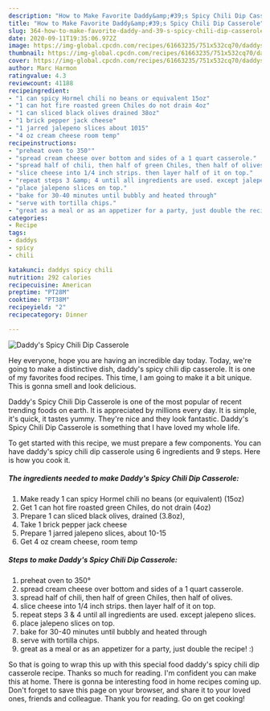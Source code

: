 ```yaml
---
description: "How to Make Favorite Daddy&amp;#39;s Spicy Chili Dip Casserole"
title: "How to Make Favorite Daddy&amp;#39;s Spicy Chili Dip Casserole"
slug: 364-how-to-make-favorite-daddy-and-39-s-spicy-chili-dip-casserole
date: 2020-09-11T19:35:06.972Z
image: https://img-global.cpcdn.com/recipes/61663235/751x532cq70/daddys-spicy-chili-dip-casserole-recipe-main-photo.jpg
thumbnail: https://img-global.cpcdn.com/recipes/61663235/751x532cq70/daddys-spicy-chili-dip-casserole-recipe-main-photo.jpg
cover: https://img-global.cpcdn.com/recipes/61663235/751x532cq70/daddys-spicy-chili-dip-casserole-recipe-main-photo.jpg
author: Marc Harmon
ratingvalue: 4.3
reviewcount: 41188
recipeingredient:
- "1 can spicy Hormel chili no beans or equivalent 15oz"
- "1 can hot fire roasted green Chiles do not drain 4oz"
- "1 can sliced black olives drained 38oz"
- "1 brick pepper jack cheese"
- "1 jarred jalepeno slices about 1015"
- "4 oz cream cheese room temp"
recipeinstructions:
- "preheat oven to 350°"
- "spread cream cheese over bottom and sides of a 1 quart casserole."
- "spread half of chili, then half of green Chiles, then half of olives."
- "slice cheese into 1/4 inch strips. then layer half of it on top."
- "repeat steps 3 &amp; 4 until all ingredients are used. except jalepeno slices."
- "place jalepeno slices on top."
- "bake for 30-40 minutes until bubbly and heated through"
- "serve with tortilla chips."
- "great as a meal or as an appetizer for a party, just double the recipe! :)"
categories:
- Recipe
tags:
- daddys
- spicy
- chili

katakunci: daddys spicy chili 
nutrition: 292 calories
recipecuisine: American
preptime: "PT28M"
cooktime: "PT38M"
recipeyield: "2"
recipecategory: Dinner

---
```



![Daddy&#39;s Spicy Chili Dip Casserole](https://img-global.cpcdn.com/recipes/61663235/751x532cq70/daddys-spicy-chili-dip-casserole-recipe-main-photo.jpg)

Hey everyone, hope you are having an incredible day today. Today, we're going to make a distinctive dish, daddy&#39;s spicy chili dip casserole. It is one of my favorites food recipes. This time, I am going to make it a bit unique. This is gonna smell and look delicious.



Daddy&#39;s Spicy Chili Dip Casserole is one of the most popular of recent trending foods on earth. It is appreciated by millions every day. It is simple, it's quick, it tastes yummy. They're nice and they look fantastic. Daddy&#39;s Spicy Chili Dip Casserole is something that I have loved my whole life.


To get started with this recipe, we must prepare a few components. You can have daddy&#39;s spicy chili dip casserole using 6 ingredients and 9 steps. Here is how you cook it.

<!--inarticleads1-->

##### The ingredients needed to make Daddy&#39;s Spicy Chili Dip Casserole:

1. Make ready 1 can spicy Hormel chili no beans (or equivalent) (15oz)
1. Get 1 can hot fire roasted green Chiles, do not drain (4oz)
1. Prepare 1 can sliced black olives, drained (3.8oz),
1. Take 1 brick pepper jack cheese
1. Prepare 1 jarred jalepeno slices, about 10-15
1. Get 4 oz cream cheese, room temp




<!--inarticleads2-->

##### Steps to make Daddy&#39;s Spicy Chili Dip Casserole:

1. preheat oven to 350°
1. spread cream cheese over bottom and sides of a 1 quart casserole.
1. spread half of chili, then half of green Chiles, then half of olives.
1. slice cheese into 1/4 inch strips. then layer half of it on top.
1. repeat steps 3 &amp; 4 until all ingredients are used. except jalepeno slices.
1. place jalepeno slices on top.
1. bake for 30-40 minutes until bubbly and heated through
1. serve with tortilla chips.
1. great as a meal or as an appetizer for a party, just double the recipe! :)




So that is going to wrap this up with this special food daddy&#39;s spicy chili dip casserole recipe. Thanks so much for reading. I'm confident you can make this at home. There is gonna be interesting food in home recipes coming up. Don't forget to save this page on your browser, and share it to your loved ones, friends and colleague. Thank you for reading. Go on get cooking!
